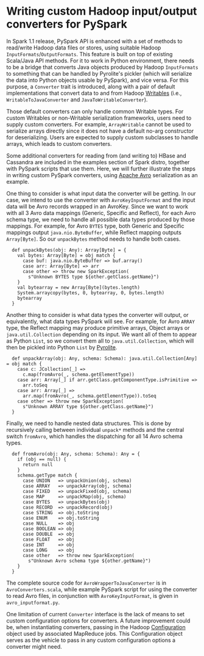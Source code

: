 ---
---

# Writing custom Hadoop input/output converters for PySpark

In Spark 1.1 release, PySpark API is enhanced with a set of methods to read/write Hadoop data files or stores, 
using suitable Hadoop ```InputFormats```/```OutputFormats```. This feature is built on top of existing 
Scala/Java API methods. For
it to work in Python environment, there needs to be a bridge that converts Java objects produced by Hadoop 
```InputFormats``` to something that can be handled by Pyrolite\'s pickler (which will serialize the data into 
Python objects usable by PySpark), and vice versa. For this purpose, a ```Converter``` trait is introduced, 
along with a pair of default implementations that convert data to and from
Hadoop [Writables](http://hadoop.apache.org/docs/current/api/org/apache/hadoop/io/Writable.html) (i.e., 
```WritableToJavaConverter``` and ```JavaToWritableConverter```).

Those default converters can only handle common Writable types. For custom Writables or non-Writable 
serialization frameworks, users need to supply custom converters. For example, ```ArrayWritable``` cannot be 
used to serialize arrays directly since it does not have a default no-arg constructor for deserializing. 
Users are expected to supply custom subclasses to handle arrays, which leads to custom converters.

Some additional converters for reading from (and writing to) HBase and Cassandra are included in the examples 
section of Spark distro, together with PySpark scripts that use them. Here, we will further illustrate the 
steps in writing custom PySpark converters, using [Apache Avro](http://avro.apache.org/docs/current/) serialization 
as an example.

One thing to consider is what input data the converter will be getting. In our case, we intend to 
use the converter with ```AvroKeyInputFormat``` and the input data will be Avro records wrapped in an AvroKey. 
Since we want to work with all 3 Avro data mappings (Generic, Specific and Reflect), for each Avro schema type,
we need to handle all possible data types produced by those mappings. For example, for Avro ```BYTES``` type, 
both Generic and Specific mappings output ```java.nio.ByteBuffer```, while Reflect mapping outputs 
```Array[Byte]```. So our ```unpackBytes``` method needs to handle both cases. 

```
  def unpackBytes(obj: Any): Array[Byte] = {
    val bytes: Array[Byte] = obj match {
      case buf: java.nio.ByteBuffer => buf.array()
      case arr: Array[Byte] => arr
      case other => throw new SparkException(
        s"Unknown BYTES type ${other.getClass.getName}")
    }
    val bytearray = new Array[Byte](bytes.length)
    System.arraycopy(bytes, 0, bytearray, 0, bytes.length)
    bytearray
  }
```

Another thing to consider is what data types the converter will output, or equivalently, what data types 
PySpark will see. For example, for Avro ```ARRAY``` type, the Reflect mapping may produce primitive arrays,
Object arrays or ```java.util.Collection``` depending on its input. We want all of them to appear as 
Python ```List```, so we convert them all to ```java.util.Collection```,
which will then be pickled into Python ```List``` by [Pyrolite](https://github.com/irmen/Pyrolite).

```
  def unpackArray(obj: Any, schema: Schema): java.util.Collection[Any] = obj match {
    case c: JCollection[_] =>
      c.map(fromAvro(_, schema.getElementType))
    case arr: Array[_] if arr.getClass.getComponentType.isPrimitive =>
      arr.toSeq
    case arr: Array[_] =>
      arr.map(fromAvro(_, schema.getElementType)).toSeq
    case other => throw new SparkException(
      s"Unknown ARRAY type ${other.getClass.getName}")
  }
```

Finally, we need to handle nested data structures. This is done by recursively calling between individual 
```unpack*``` methods and the central switch ```fromAvro```, which handles the dispatching for all 14 
Avro schema types.


```
  def fromAvro(obj: Any, schema: Schema): Any = {
    if (obj == null) {
      return null
    }
    schema.getType match {
      case UNION   => unpackUnion(obj, schema)
      case ARRAY   => unpackArray(obj, schema)
      case FIXED   => unpackFixed(obj, schema)
      case MAP     => unpackMap(obj, schema)
      case BYTES   => unpackBytes(obj)
      case RECORD  => unpackRecord(obj)
      case STRING  => obj.toString
      case ENUM    => obj.toString
      case NULL    => obj
      case BOOLEAN => obj
      case DOUBLE  => obj
      case FLOAT   => obj
      case INT     => obj
      case LONG    => obj
      case other   => throw new SparkException(
        s"Unknown Avro schema type ${other.getName}")
    }
  }
```

The complete source code for ```AvroWrapperToJavaConverter``` is in ```AvroConverters.scala```, while example
PySpark script for using the converter to read Avro files, in conjunction with ```AvroKeyInputFormat```, is given 
in ```avro_inputformat.py```.

One limitation of current ```Converter``` interface is the lack of means to set custom configuration options for 
converters. A future improvement could be, when instantiating converters, passing in the 
Hadoop [Configuration](https://hadoop.apache.org/docs/current/api/org/apache/hadoop/conf/Configuration.html) object 
used by associated MapReduce jobs. This Configuration object serves as the vehicle to pass in any custom configuration
options a converter might need.
